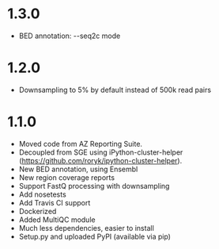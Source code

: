 # 1.3.0
- BED annotation: --seq2c mode

# 1.2.0
- Downsampling to 5% by default instead of 500k read pairs

# 1.1.0
- Moved code from AZ Reporting Suite.
- Decoupled from SGE using iPython-cluster-helper (https://github.com/roryk/ipython-cluster-helper).
- New BED annotation, using Ensembl
- New region coverage reports
- Support FastQ processing with downsampling
- Add nosetests
- Add Travis CI support
- Dockerized
- Added MultiQC module
- Much less dependencies, easier to install
- Setup.py and uploaded PyPI (available via pip)